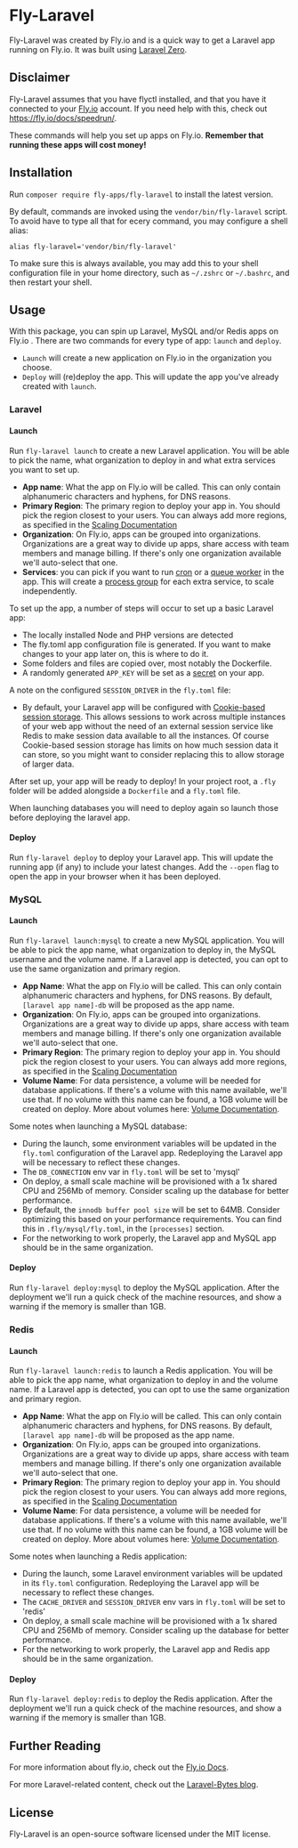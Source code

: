 # Fly-Laravel

Fly-Laravel was created by Fly.io and is a quick way to get a Laravel app running on Fly.io. It was built using [Laravel Zero](https://laravel-zero.com).

## Disclaimer

Fly-Laravel assumes that you have flyctl installed, and that you have it connected to your [Fly.io](https://www.fly.io) account. If you need help with this, check out  https://fly.io/docs/speedrun/.

These commands will help you set up apps on Fly.io. **Remember that running these apps will cost money!**

## Installation 

Run `composer require fly-apps/fly-laravel` to install the latest version. 

By default, commands are invoked using the `vendor/bin/fly-laravel` script. To avoid have to type all that for ecery command, you may configure a shell alias: 

```shell
alias fly-laravel='vendor/bin/fly-laravel'
```

To make sure this is always available, you may add this to your shell configuration file in your home directory, such as `~/.zshrc` or `~/.bashrc`, and then restart your shell.

## Usage 

With this package, you can spin up Laravel, MySQL and/or Redis apps on Fly.io . There are two commands for every type of app: `launch` and `deploy`. 

- `Launch` will create a new application on Fly.io in the organization you choose. 
- `Deploy` will (re)deploy the app. This will update the app you've already created with `launch`. 

### Laravel

#### Launch

Run `fly-laravel launch` to create a new Laravel application. You will be able to pick the name, what organization to deploy in and what extra services you want to set up.
- **App name**: What the app on Fly.io will be called. This can only contain alphanumeric characters and hyphens, for DNS reasons.
- **Primary Region**: The primary region to deploy your app in. You should pick the region closest to your users. You can always add more regions, as specified in the [Scaling Documentation](https://fly.io/docs/apps/scale-count/#add-a-new-region)
- **Organization**: On Fly.io, apps can be grouped into organizations. Organizations are a great way to divide up apps, share access with team members and manage billing. If there's only one organization available we'll auto-select that one.
- **Services**: you can pick if you want to run [cron](https://laravel.com/docs/10.x/scheduling) or a [queue worker](https://laravel.com/docs/10.x/queues#main-content) in the app. This will create a [process group](https://fly.io/docs/apps/processes/) for each extra service, to scale independently. 

To set up the app, a number of steps will occur to set up a basic Laravel app: 
- The locally installed Node and PHP versions are detected
- The fly.toml app configuration file is generated. If you want to make changes to your app later on, this is where to do it. 
- Some folders and files are copied over, most notably the Dockerfile.
- A randomly generated `APP_KEY` will be set as a [secret](https://fly.io/docs/reference/secrets/) on your app. 

A note on the configured `SESSION_DRIVER` in the `fly.toml` file:
- By default, your Laravel app will be configured with [Cookie-based session storage](https://fly.io/laravel-bytes/taking-laravel-global/#:~:text=The-,simplest%20solution,-here%20is%20to). This allows sessions to work across multiple instances of your web app without the need of an external session service like Redis to make session data available to all the instances. Of course Cookie-based session storage has limits on how much session data it can store, so you might want to consider replacing this to allow storage of larger data.

After set up, your app will be ready to deploy! In your project root, a `.fly` folder will be added alongside a `Dockerfile` and a `fly.toml` file. 

When launching databases you will need to deploy again so launch those before deploying the laravel app. 

#### Deploy

Run `fly-laravel deploy` to deploy your Laravel app. This will update the running app (if any) to include your latest changes. Add the `--open` flag to open the app in your browser when it has been deployed. 

### MySQL

#### Launch

Run `fly-laravel launch:mysql` to create a new MySQL application. You will be able to pick the app name, what organization to deploy in, the MySQL username and the volume name. If a Laravel app is detected, you can opt to use the same organization and primary region.
- **App Name**: What the app on Fly.io will be called. This can only contain alphanumeric characters and hyphens, for DNS reasons. By default, `[laravel app name]-db` will be proposed as the app name. 
- **Organization**: On Fly.io, apps can be grouped into organizations. Organizations are a great way to divide up apps, share access with team members and manage billing. If there's only one organization available we'll auto-select that one.
- **Primary Region**: The primary region to deploy your app in. You should pick the region closest to your users. You can always add more regions, as specified in the [Scaling Documentation](https://fly.io/docs/apps/scale-count/#add-a-new-region) 
- **Volume Name**: For data persistence, a volume will be needed for database applications. If there's a volume with this name available, we'll use that. If no volume with this name can be found, a 1GB volume will be created on deploy. More about volumes here: [Volume Documentation](https://fly.io/docs/reference/volumes/). 

Some notes when launching a MySQL database: 
- During the launch, some environment variables will be updated in the `fly.toml` configuration of the Laravel app. Redeploying the Laravel app will be necessary to reflect these changes.
- The `DB_CONNECTION` env var in `fly.toml` will be set to 'mysql'
- On deploy, a small scale machine will be provisioned with a 1x shared CPU and 256Mb of memory. Consider scaling up the database for better performance.
- By default, the `innodb buffer pool size` will be set to 64MB. Consider optimizing this based on your performance requirements. You can find this in `.fly/mysql/fly.toml`, in the `[processes]` section.
- For the networking to work properly, the Laravel app and MySQL app should be in the same organization.

#### Deploy

Run `fly-laravel deploy:mysql` to deploy the MySQL application. After the deployment we'll run a quick check of the machine resources, and show a warning if the memory is smaller than 1GB.

### Redis

#### Launch

Run `fly-laravel launch:redis` to launch a Redis application. You will be able to pick the app name, what organization to deploy in and the volume name. If a Laravel app is detected, you can opt to use the same organization and primary region.
- **App Name**: What the app on Fly.io will be called. This can only contain alphanumeric characters and hyphens, for DNS reasons. By default, `[laravel app name]-db` will be proposed as the app name.
- **Organization**: On Fly.io, apps can be grouped into organizations. Organizations are a great way to divide up apps, share access with team members and manage billing. If there's only one organization available we'll auto-select that one.
- **Primary Region**: The primary region to deploy your app in. You should pick the region closest to your users. You can always add more regions, as specified in the [Scaling Documentation](https://fly.io/docs/apps/scale-count/#add-a-new-region)
- **Volume Name**: For data persistence, a volume will be needed for database applications. If there's a volume with this name available, we'll use that. If no volume with this name can be found, a 1GB volume will be created on deploy. More about volumes here: [Volume Documentation](https://fly.io/docs/reference/volumes/).

Some notes when launching a Redis application:
- During the launch, some Laravel environment variables will be updated in its `fly.toml` configuration. Redeploying the Laravel app will be necessary to reflect these changes.
- The `CACHE_DRIVER` and `SESSION_DRIVER` env vars in `fly.toml` will be set to 'redis'
- On deploy, a small scale machine will be provisioned with a 1x shared CPU and 256Mb of memory. Consider scaling up the database for better performance.
- For the networking to work properly, the Laravel app and Redis app should be in the same organization.

#### Deploy

Run `fly-laravel deploy:redis` to deploy the Redis application. After the deployment we'll run a quick check of the machine resources, and show a warning if the memory is smaller than 1GB.

## Further Reading
For more information about fly.io, check out the [Fly.io Docs](https://fly.io/docs/).

For more Laravel-related content, check out the [Laravel-Bytes blog](https://fly.io/laravel-bytes/).

## License

Fly-Laravel is an open-source software licensed under the MIT license.
